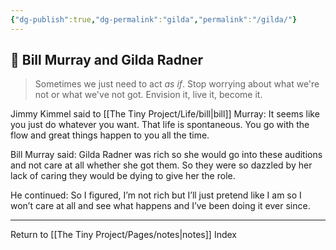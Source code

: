 ```yaml
---
{"dg-publish":true,"dg-permalink":"gilda","permalink":"/gilda/"}
---
```



## 🌿 Bill Murray and Gilda Radner

> Sometimes we just need to act *as if*. Stop worrying about what we're not or what we've not got. Envision it, live it, become it.

Jimmy Kimmel said to [[The Tiny Project/Life/bill\|bill]] Murray: It seems like you just do whatever you want. That life is spontaneous. You go with the flow and great things happen to you all the time.  
  
Bill Murray said: Gilda Radner was rich so she would go into these auditions and not care at all whether she got them. So they were so dazzled by her lack of caring they would be dying to give her the role.  
  
He continued: So I figured, I’m not rich but I’ll just pretend like I am so I won’t care at all and see what happens and I’ve been doing it ever since.

---

Return to [[The Tiny Project/Pages/notes\|notes]] Index